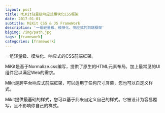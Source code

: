 ```yaml
---
layout: post
title: MiKit轻量级响应式模块化CSS框架
date: 2017-01-01
subtitle: MiKit CSS & JS FrameWork
description: '一组轻量级、模块化、响应式的前端框架'
bigimg: /img/path.jpg
tags: [framework]
categories: [framework]
---
```


一组轻量级、模块化、响应式的CSS前端框架。

MiKit是基于Normalize.css编写，提供了原生的HTML元素布局，加上最常见的UI组件足以满足Web的需求。

Mikit是跨平台响应式前端框架，可以适用于任何尺寸屏幕，您也可以自定义样式。

Mikit提供最基础的样式，您可以基于此来自定义自己的样式。它被设计为容易覆写，且不影响你自己的样式。

